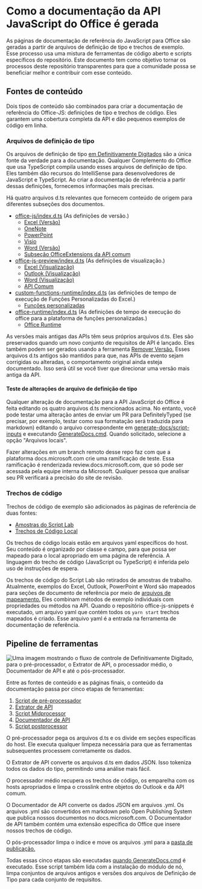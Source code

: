 # <a name="how-the-office-javascript-api-documentation-is-generated"></a>Como a documentação da API JavaScript do Office é gerada

As páginas de documentação de referência do JavaScript para Office são geradas a partir de arquivos de definição de tipo e trechos de exemplo. Esse processo usa uma mistura de ferramentas de código aberto e scripts específicos do repositório. Este documento tem como objetivo tornar os processos deste repositório transparentes para que a comunidade possa se beneficiar melhor e contribuir com esse conteúdo.

## <a name="content-sources"></a>Fontes de conteúdo

Dois tipos de conteúdo são combinados para criar a documentação de referência do Office-JS: definições de tipo e trechos de código. Eles garantem uma cobertura completa da API e dão pequenos exemplos de código em linha.

### <a name="type-definition-files"></a>Arquivos de definição de tipo

Os arquivos de definição de tipo [em Definitivamente Digitados](https://github.com/DefinitelyTyped/DefinitelyTyped) são a única fonte da verdade para a documentação. Qualquer Complemento do Office que usa TypeScript compila usando esses arquivos de definição de tipo. Eles também dão recursos do IntelliSense para desenvolvedores de JavaScript e TypeScript. Ao criar a documentação de referência a partir dessas definições, fornecemos informações mais precisas.

Há quatro arquivos d.ts relevantes que fornecem conteúdo de origem para diferentes subseções dos documentos.

- [office-js/index.d.ts](https://raw.githubusercontent.com/DefinitelyTyped/DefinitelyTyped/master/types/office-js/index.d.ts) (As definições de versão.)
  - [Excel (Versão)](https://docs.microsoft.com/javascript/api/excel_release)
  - [OneNote](https://docs.microsoft.com/javascript/api/onenote)
  - [PowerPoint](https://docs.microsoft.com/javascript/api/powerpoint)
  - [Visio](https://docs.microsoft.com/javascript/api/visio)
  - [Word (Versão)](https://docs.microsoft.com/javascript/api/word_release)
  - [Subseção OfficeExtensions da API comum](https://docs.microsoft.com/javascript/api/office)
- [office-js-preview/index.d.ts](https://raw.githubusercontent.com/DefinitelyTyped/DefinitelyTyped/master/types/office-js-preview/index.d.ts) (As definições de visualização.)
  - [Excel (Visualização)](https://docs.microsoft.com/javascript/api/excel)
  - [Outlook (Visualização)](https://docs.microsoft.com/javascript/api/outlook)
  - [Word (Visualização)](https://docs.microsoft.com/javascript/api/word)
  - [API Comum](https://docs.microsoft.com/javascript/api/office)
- [custom-functions-runtime/index.d.ts](https://github.com/DefinitelyTyped/DefinitelyTyped/blob/master/types/custom-functions-runtime/index.d.ts) (as definições de tempo de execução de Funções Personalizadas do Excel.)
  - [Funções personalizadas](https://docs.microsoft.com/javascript/api/custom-functions-runtime)
- [office-runtime/index.d.ts](https://github.com/DefinitelyTyped/DefinitelyTyped/blob/master/types/office-runtime/index.d.ts) (As definições de tempo de execução do office para a plataforma de funções personalizadas.)
  - [Office Runtime](https://docs.microsoft.com/javascript/api/office-runtime)

As versões mais antigas das APIs têm seus próprios arquivos d.ts. Eles são preservados quando um novo conjunto de requisitos de API é lançado. Eles também podem ser gerados usando a ferramenta [Remover Versão.](https://github.com/OfficeDev/office-js-docs-reference/blob/master/generate-docs/tools/VersionRemover.ts) Esses arquivos d.ts antigos são mantidos para que, nas APIs de evento sejam corrigidas ou alteradas, o comportamento original ainda esteja documentado. Isso será útil se você tiver que direcionar uma versão mais antiga da API.

#### <a name="testing-type-definition-file-changes"></a>Teste de alterações de arquivo de definição de tipo

Qualquer alteração de documentação para a API JavaScript do Office é feita editando os quatro arquivos d.ts mencionados acima. No entanto, você pode testar uma alteração antes de enviar um PR para DefinitelyTyped (se precisar, por exemplo, testar como sua formatação será traduzida para markdown) editando o arquivo correspondente em [generate-docs/script-inputs](https://github.com/OfficeDev/office-js-docs-reference/tree/master/generate-docs/script-inputs) e executando [GenerateDocs.cmd](https://github.com/OfficeDev/office-js-docs-reference/blob/master/generate-docs/GenerateDocs.cmd). Quando solicitado, selecione a opção "Arquivos locais".

Fazer alterações em um branch remoto desse repo faz com que a plataforma docs.microsoft.com crie uma ramificação de teste. Essa ramificação é renderizada review.docs.microsoft.com, que só pode ser acessada pela equipe interna da Microsoft. Qualquer pessoa que analisar seu PR verificará a precisão do site de revisão.

### <a name="code-snippets"></a>Trechos de código

Trechos de código de exemplo são adicionados às páginas de referência de duas fontes:

- [Amostras do Script Lab](https://github.com/OfficeDev/office-js-snippets)
- [Trechos de Código Local](https://github.com/OfficeDev/office-js-docs-reference/tree/master/docs/code-snippets)

Os trechos de código locais estão em arquivos yaml específicos do host. Seu conteúdo é organizado por classe e campo, para que possa ser mapeado para o local apropriado em uma página de referência. A linguagem do trecho de código (JavaScript ou TypeScript) é inferida pelo uso de instruções de espera.

Os trechos de código do Script Lab são retirados de amostras de trabalho. Atualmente, exemplos do Excel, Outlook, PowerPoint e Word são mapeados para seções de documento de referência por meio de [arquivos de mapeamento.](https://github.com/OfficeDev/office-js-snippets/tree/prod/snippet-extractor-metadata) Eles combinam métodos de exemplo individuais com propriedades ou métodos na API. Quando o repositório office-js-snippets é executado, um arquivo yaml que contém todos os `yarn start` trechos mapeados é criado. [](https://github.com/OfficeDev/office-js-snippets/blob/prod/snippet-extractor-output/snippets.yaml) Esse arquivo yaml é a entrada na ferramenta de documentação de referência.

## <a name="tooling-pipeline"></a>Pipeline de ferramentas

![Uma imagem mostrando o fluxo de controle de Definitivamente Digitado, para o pré-processador, o Extrator de API, o processador médio, o Documentador de API e até o pós-processador.](ToolingPipeline.png)

Entre as fontes de conteúdo e as páginas finais, o conteúdo da documentação passa por cinco etapas de ferramentas:

1. [Script de pré-processador](https://github.com/OfficeDev/office-js-docs-reference/blob/master/generate-docs/scripts/preprocessor.ts)
1. [Extrator de API](https://api-extractor.com/)
1. [Script Midprocessor](https://github.com/OfficeDev/office-js-docs-reference/blob/master/generate-docs/scripts/midprocessor.ts)
1. [Documentador de API](https://github.com/microsoft/rushstack/blob/master/apps/api-documenter/README.md)
1. [Script postprocessor](https://github.com/OfficeDev/office-js-docs-reference/blob/master/generate-docs/scripts/postprocessor.ts)

O pré-processador pega os arquivos d.ts e os divide em seções específicas do host. Ele executa qualquer limpeza necessária para que as ferramentas subsequentes processem corretamente os dados.

O Extrator de API converte os arquivos d.ts em dados JSON. Isso tokeniza todos os dados do tipo, permitindo uma análise mais fácil.

O processador médio recupera os trechos de código, os emparelha com os hosts apropriados e limpa o crosslink entre objetos do Outlook e da API comum.

O Documentador de API converte os dados JSON em arquivos .yml. Os arquivos .yml são convertidos em markdown pelo Open Publishing System que publica nossos documentos no docs.microsoft.com. O Documentador de API também contém uma extensão específica do Office que insere nossos trechos de código.

O pós-processador limpa o índice e move os arquivos .yml para a [pasta de publicação.](https://github.com/OfficeDev/office-js-docs-reference/tree/master/docs/docs-ref-autogen)

Todas essas cinco etapas são executadas [quando GenerateDocs.cmd](https://github.com/OfficeDev/office-js-docs-reference/blob/master/generate-docs/GenerateDocs.cmd) é executado. Esse script também lida com a instalação do módulo de nó, limpa conjuntos de arquivos antigos e versões dos arquivos de Definição de Tipo para cada conjunto de requisitos.
